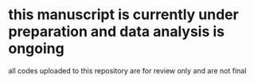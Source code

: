 # this manuscript is currently under preparation and data analysis is ongoing
all codes uploaded to this repository are for review only and are not final


